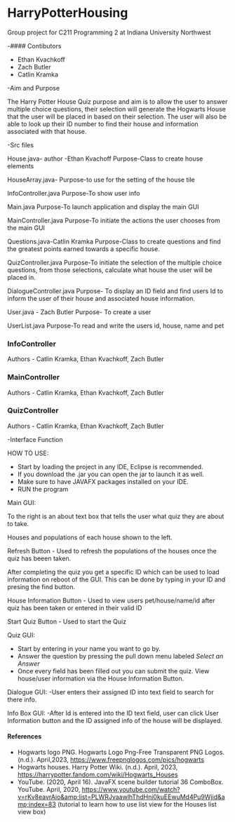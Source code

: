 
# HarryPotterHousing
Group project for C211 Programming 2 at Indiana University Northwest

-#### Contibutors
- Ethan Kvachkoff
- Zach Butler
- Catlin Kramka

-Aim and Purpose

The Harry Potter House Quiz purpose and aim is to allow the user to answer multiple choice questions, 
their selection will generate the Hogwarts House that the user will be placed in based on their selection. 
The user will also be able to look up their ID number to find their house and information associated with that house. 

-Src files

House.java- author -Ethan Kvachoff
Purpose-Class to create house elements

HouseArray.java- 
Purpose-to use for the setting of the house tile

InfoController.java
Purpose-To show user info

Main.java
Purpose-To launch application and display the main GUI

MainController.java
Purpose-To initiate the actions the user chooses from the main GUI

Questions.java-Catlin Kramka
Purpose-Class to create questions and find the greatest points earned towards a specific house. 

QuizController.java
Purpose-To initiate the selection of the multiple choice questions, from those selections, calculate what house the user will be placed in. 

DialogueController.java
Purpose- To display an ID field and find users Id to inform the user of their house and associated house information. 

User.java - Zach Butler
Purpose- To create a user 

UserList.java
Purpose-To read and write the users id, house, name and pet 


### InfoController
Authors - Catlin Kramka, Ethan Kvachkoff, Zach Butler 

### MainController
Authors - Catlin Kramka, Ethan Kvachkoff, Zach Butler

### QuizController
Authors - Catlin Kramka, Ethan Kvachkoff, Zach Butler


-Interface Function 

HOW TO USE:
 - Start by loading the project in any IDE, Eclipse is recommended. 
 - If you download the .jar you can open the jar to launch it as well. 
 - Make sure to have JAVAFX packages installed on your IDE.
 - RUN the program
 
 Main GUI:
     
 To the right is an about text box that tells the user what quiz they are about to take.
 
 Houses and populations of each house shown to the left.
 
 Refresh Button - Used to refresh the populations of the houses once the quiz has beeen taken.
 
 After completing the quiz you get a specific ID which can be used to load information on reboot of the GUI. This can be done by typing in your ID and presing the find button. 
 
 House Information Button - Used to view users pet/house/name/id after quiz has been taken or entered in their valid ID
 
 Start Quiz Button - Used to start the Quiz
 
 
 Quiz GUI:
  - Start by entering in your name you want to go by. 
  - Answer the question by pressing the pull down menu labeled *Select an Answer*
  - Once every field has been filled out you can submit the quiz. View house/user information via the House Information Button. 
  
  Dialogue GUI: 
  -User enters their assigned ID into text field to search for there info. 
  
  Info Box GUI:
  -After Id is entered into the ID text field, user can click User Information button and the ID assigned info of the house will 
  be displayed. 
  
   

#### References
 - Hogwarts logo PNG. Hogwarts Logo Png-Free Transparent PNG Logos. (n.d.). April,2023, 
 	https://www.freepnglogos.com/pics/hogwarts 
 - Hogwarts houses. Harry Potter Wiki. (n.d.). April, 2023, 
    https://harrypotter.fandom.com/wiki/Hogwarts_Houses 
 - YouTube. (2020, April 16). JavaFX scene builder tutorial 36 ComboBox. YouTube. April, 2020, 
     https://www.youtube.com/watch?v=rKv8eavrAio&amp;list=PLWRJvaawlhThdHni0kuEEwuMd4Pu9Wjid&amp;index=83 
    (tutorial to learn how to use list view for the Houses list view box)
